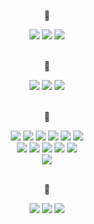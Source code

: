 <div align="center">
  <p> 📁 </p>
  <div>
    <img src="https://img.shields.io/badge/Java-007396.svg?&style=for-the-badge&logo=Java&logoColor=white">
    <img src="https://img.shields.io/badge/python-3776AB?style=for-the-badge&logo=python&logoColor=white">
    <img src="https://img.shields.io/badge/javascript-F7DF1E?style=for-the-badge&logo=javascript&logoColor=white">
    <br>
    <Br>
    <p> 📁 </p>
    <img src="https://img.shields.io/badge/react-61DAFB?style=for-the-badge&logo=react&logoColor=white">
    <img src="https://img.shields.io/badge/next.js-000000?style=for-the-badge&logo=nextdotjs&logoColor=white">
    <img src="https://img.shields.io/badge/thymeleaf-005F0F?style=for-the-badge&logo=thymeleaf&logoColor=white">
    <br>
    <Br>
    <p> 📁 </p>
    <img src="https://img.shields.io/badge/spring-6DB33F?style=for-the-badge&logo=spring&logoColor=white">
    <img src="https://img.shields.io/badge/springboot-6DB33F?style=for-the-badge&logo=springboot&logoColor=white">
    <img src="https://img.shields.io/badge/django-092E20?style=for-the-badge&logo=django&logoColor=white">
    <img src="https://img.shields.io/badge/JPA-F3702A?style=for-the-badge&logo=jpa&logoColor=white"/>
    <img src="https://img.shields.io/badge/ApacheTomcat-F8DC75?style=for-the-badge&logo=apachetomcat&logoColor=white"/>
    <img src="https://img.shields.io/badge/Swagger-85EA2D?style=for-the-badge&logo=swagger&logoColor=white"/>
    <br/>
    <img src="https://img.shields.io/badge/AmazonRDS-527FFF?style=for-the-badge&logo=amazonrds&logoColor=white"/>
    <img src="https://img.shields.io/badge/AmazonS3-569A31?style=for-the-badge&logo=amazons3&logoColor=white"/>
    <img src="https://img.shields.io/badge/AmazonCloudFront-FF4F8B?style=for-the-badge&logo=amazoncloudfront&logoColor=white"/>
    <img src="https://img.shields.io/badge/AmazonEC2-FF9900?style=for-the-badge&logo=amazonec2&logoColor=white"/>
    <img src="https://img.shields.io/badge/Docker-2496ED?style=for-the-badge&logo=docker&logoColor=white"/>
    <br>
    <img src="https://img.shields.io/badge/node.js-5FA04E?style=for-the-badge&logo=nodedotjs&logoColor=white"/>
    <br>
    <Br>
    <p> 📁 </p>
    <img src="https://img.shields.io/badge/mysql-4479A1?style=for-the-badge&logo=mysql&logoColor=white">
    <img src="https://img.shields.io/badge/oracle-F80000?style=for-the-badge&logo=oracle&logoColor=white">
    <img src="https://img.shields.io/badge/sqlite-003B57?style=for-the-badge&logo=sqlite&logoColor=white">
    <br>
    <br>
  </div>
  
</div>
